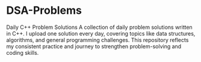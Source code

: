 # DSA-Problems
Daily C++ Problem Solutions A collection of daily problem solutions written in C++. I upload one solution every day, covering topics like data structures, algorithms, and general programming challenges. This repository reflects my consistent practice and journey to strengthen problem-solving and coding skills.
